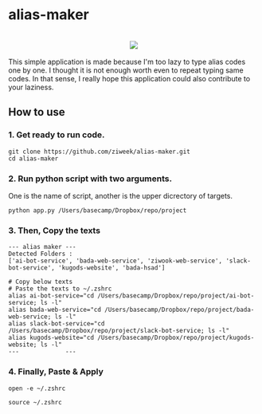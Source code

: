 # alias-maker
<br>
<div align="center">
  <img src="https://img.shields.io/badge/Python-3776AB?style=flat-square&logo=Python&logoColor=white"/>
 </div>
 <br>
This simple application is made because I'm too lazy to type alias codes one by one. I thought it is not enough worth even to repeat typing same codes. In that sense, I really hope this application could also contribute to your laziness.

## How to use
### 1. Get ready to run code.

```
git clone https://github.com/ziweek/alias-maker.git
cd alias-maker
```

### 2. Run python script with two arguments.

One is the name of script, another is the upper dicrectory of targets.

```
python app.py /Users/basecamp/Dropbox/repo/project
```

### 3. Then, Copy the texts
```
--- alias maker ---
Detected Folders :
['ai-bot-service', 'bada-web-service', 'ziwook-web-service', 'slack-bot-service', 'kugods-website', 'bada-hsad']

# Copy below texts
# Paste the texts to ~/.zshrc
alias ai-bot-service="cd /Users/basecamp/Dropbox/repo/project/ai-bot-service; ls -l"
alias bada-web-service="cd /Users/basecamp/Dropbox/repo/project/bada-web-service; ls -l"
alias slack-bot-service="cd /Users/basecamp/Dropbox/repo/project/slack-bot-service; ls -l"
alias kugods-website="cd /Users/basecamp/Dropbox/repo/project/kugods-website; ls -l"
---             ---
```

### 4. Finally, Paste & Apply
```
open -e ~/.zshrc
```
```
source ~/.zshrc
```
